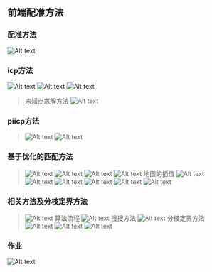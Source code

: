 ## 前端配准方法
### 配准方法
![Alt text](image.png)
### icp方法
![Alt text](image-1.png)
![Alt text](image-2.png)
![Alt text](image-3.png)
> 未知点求解方法
> ![Alt text](image-4.png)

### piicp方法
> ![Alt text](image-5.png)
> ![Alt text](image-6.png)


### 基于优化的匹配方法
> ![Alt text](image-7.png)
> ![Alt text](image-8.png)
> ![Alt text](image-9.png)
> ![Alt text](image-10.png)
> 地图的插值
> ![Alt text](image-11.png)
> ![Alt text](image-12.png)
> ![Alt text](image-13.png)
> ![Alt text](image-14.png)
> ![Alt text](image-15.png)
> ![Alt text](image-16.png)

### 相关方法及分枝定界方法
> ![Alt text](image-17.png)
> 算法流程
> ![Alt text](image-18.png)
> 搜搜方法
> ![Alt text](image-19.png)
> 分枝定界方法
> ![Alt text](image-20.png)
> ![Alt text](image-21.png)
> ![Alt text](image-22.png)


### 作业
![Alt text](image-23.png)
